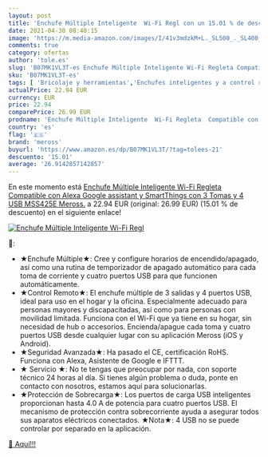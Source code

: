 ```yaml
---
layout: post
title: 'Enchufe Múltiple Inteligente  Wi-Fi Regl con un 15.01 % de descuento'
date: 2021-04-30 08:40:15
image: 'https://m.media-amazon.com/images/I/41v3mdzkM+L._SL500_._SL400_.jpg'
comments: true
category: ofertas
author: 'tole.es'
slug: 'B07MK1VL3T-es Enchufe Múltiple Inteligente Wi-Fi Regleta Compatible con...'
sku: 'B07MK1VL3T-es'
tags: [ 'Bricolaje y herramientas','Enchufes inteligentes y a control remoto','Enchufes y accesorios','Instalación eléctrica','alexa','meross', ]
actualPrice: 22.94 EUR
currency: EUR
price: 22.94
comparePrice: 26.99 EUR
prodname: 'Enchufe Múltiple Inteligente  Wi-Fi Regleta  Compatible con Alexa  Google assistant y SmartThings  con 3 Tomas y 4 USB  MSS425E  Meross.'
country: 'es'
flag: '🇪🇸'
brand: 'meross'
buyurl: 'https://www.amazon.es/dp/B07MK1VL3T/?tag=tolees-21'
descuento: '15.01'
average: '26.9142857142857'
---
```


En este momento está [Enchufe Múltiple Inteligente  Wi-Fi Regleta  Compatible con Alexa  Google assistant y SmartThings  con 3 Tomas y 4 USB  MSS425E  Meross.](https://www.amazon.es/dp/B07MK1VL3T/?tag=tolees-21) a 22.94 EUR (original: 26.99 EUR) (15.01 %  de descuento) en el siguiente enlace!

[![Enchufe Múltiple Inteligente  Wi-Fi Regl](https://m.media-amazon.com/images/I/41v3mdzkM+L._SL500_._SL400_.jpg)](https://www.amazon.es/dp/B07MK1VL3T/?tag=tolees-21)

🔎:

- ★Enchufe Múltiple★: Cree y configure horarios de encendido/apagado, así como una rutina de temporizador de apagado automático para cada toma de corriente y cuatro puertos USB para que funcionen automáticamente.
- ★Control Remoto★: El enchufe múltiple de 3 salidas y 4 puertos USB, ideal para uso en el hogar y la oficina. Especialmente adecuado para personas mayores y discapacitadas, así como para personas con movilidad limitada. Funciona con el Wi-Fi que ya tiene en su hogar, sin necesidad de hub o accesorios. Encienda/apague cada toma y cuatro puertos USB desde cualquier lugar con su aplicación Meross (iOS y Android).
- ★Seguridad Avanzada★: Ha pasado el CE, certificación RoHS. Funciona con Alexa, Asistente de Google e IFTTT.
- ★ Servicio ★: No te tengas que preocupar por nada, con soporte técnico 24 horas al día. Si tienes algún problema o duda, ponte en contacto con nosotros, estamos aquí para solucionarlas.
- ★Protección de Sobrecarga★: Los puertos de carga USB inteligentes proporcionan hasta 4.0 A de potencia para cuatro puertos USB. El mecanismo de protección contra sobrecorriente ayuda a asegurar todos sus aparatos eléctricos conectados. ★Nota★: 4 USB no se puede controlar por separado en la aplicación.

[🛒 Aquí!!!](https://www.amazon.es/dp/B07MK1VL3T/?tag=tolees-21)
